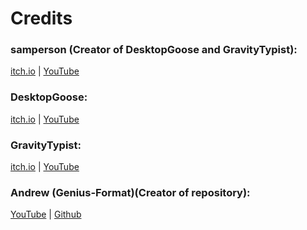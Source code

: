 # Credits
### samperson (Creator of DesktopGoose and GravityTypist):
[itch.io](https://samperson.itch.io)
|
[YouTube](https://www.youtube.com/channel/UC7oBk3kaXuku1HAOUSpEtQQ)

### DesktopGoose:
[itch.io](https://samperson.itch.io/desktop-goose)
|
[YouTube](https://www.youtube.com/watch?v=EQx6fyrZDWM)

### GravityTypist:
[itch.io](https://samperson.itch.io/typist)
|
[YouTube](https://www.youtube.com/watch?v=t_CY48mDr7s)

### Andrew (Genius-Format)(Creator of repository):
[YouTube](https://www.youtube.com/channel/UC6sEZoPQHnbmk5m_gRLYTCQ?)
|
[Github](https://github.com/genius-format)
